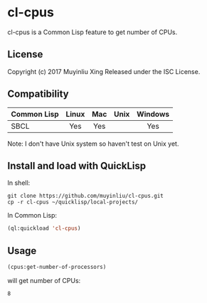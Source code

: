 # cl-cpus

cl-cpus is a Common Lisp feature to get number of CPUs.

## License

Copyright (c) 2017 Muyinliu Xing
Released under the ISC License.

## Compatibility
|  Common Lisp  |  Linux  |  Mac |  Unix | Windows |
|---------------|:-------:|:----:|:-----:|:-------:|
|  SBCL         |   Yes   |  Yes |       |   Yes   |

Note: I don't have Unix system so haven't test on Unix yet.

## Install and load with QuickLisp

In shell:
```shell
git clone https://github.com/muyinliu/cl-cpus.git
cp -r cl-cpus ~/quicklisp/local-projects/
```

In Common Lisp: 
```lisp
(ql:quickload 'cl-cpus)
```

## Usage
```lisp
(cpus:get-number-of-processors)
```
will get number of CPUs:
```=>
8
```
